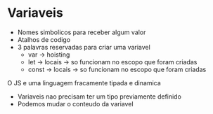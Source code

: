 # Variaveis

* Nomes simbolicos para receber algum valor
* Atalhos de codigo
* 3 palavras reservadas para criar uma variavel
    * var   -> hoisting
    * let   -> locais -> so funcionam no escopo que foram criadas
    * const -> locais -> so funcionam no escopo que foram criadas

O JS e uma linguagem fracamente tipada e dinamica
- Variaveis nao precisam ter um tipo previamente definido
- Podemos mudar o conteudo da variavel